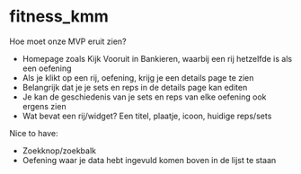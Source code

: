 # fitness_kmm

Hoe moet onze MVP eruit zien?
- Homepage zoals Kijk Vooruit in Bankieren, waarbij een rij hetzelfde is als een oefening
- Als je klikt op een rij, oefening, krijg je een details page te zien
- Belangrijk dat je je sets en reps in de details page kan editen
- Je kan de geschiedenis van je sets en reps van elke oefening ook ergens zien
- Wat bevat een rij/widget? Een titel, plaatje, icoon, huidige reps/sets

Nice to have:
- Zoekknop/zoekbalk
- Oefening waar je data hebt ingevuld komen boven in de lijst te staan
